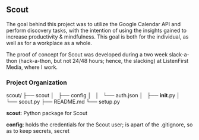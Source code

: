 ## Scout

The goal behind this project was to utilize the Google Calendar API and perform discovery tasks, with the intention of using the insights gained to increase productivity & mindfulness. This goal is both for the individual, as well as for a workplace as a whole.

The proof of concept for Scout was developed during a two week slack-a-thon (hack-a-thon, but not 24/48 hours; hence, the slacking) at ListenFirst Media, where I work. 

### Project Organization

scout/
├── scout
│   ├── config
│   │   └── auth.json
│   ├── __init__.py
│   └── scout.py
├── README.md
└── setup.py

**scout**: Python package for Scout

**config**: holds the credentials for the Scout user; is apart of the .gitignore, so as to keep secrets, secret

